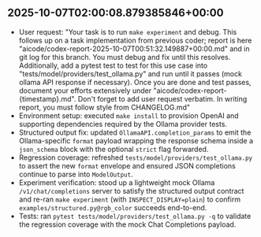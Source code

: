 ## 2025-10-07T02:00:08.879385846+00:00

- User request: "Your task is to run `make experiment` and debug. This follows up on a task implementation from previous coder; report is here "aicode/codex-report-2025-10-07T00:51:32.149887+00:00.md" and in git log for this branch. You must debug and fix until this resolves. Additionally, add a pytest test to test for this use case into "tests/model/providers/test_ollama.py" and run until it passes (mock ollama API response if necessary). Once you are done and test passes, document your efforts extensively under "aicode/codex-report-{timestamp}.md". Don't forget to add user request verbatim. In writing report, you must follow style from CHANGELOG.md"
- Environment setup: executed `make install` to provision OpenAI and supporting dependencies required by the Ollama provider tests.
- Structured output fix: updated `OllamaAPI.completion_params` to emit the Ollama-specific `format` payload wrapping the response schema inside a `json_schema` block with the optional `strict` flag forwarded.
- Regression coverage: refreshed `tests/model/providers/test_ollama.py` to assert the new `format` envelope and ensured JSON completions continue to parse into `ModelOutput`.
- Experiment verification: stood up a lightweight mock Ollama `/v1/chat/completions` server to satisfy the structured output contract and re-ran `make experiment` (with `INSPECT_DISPLAY=plain`) to confirm `examples/structured.py@rgb_color` succeeds end-to-end.
- Tests: ran `pytest tests/model/providers/test_ollama.py -q` to validate the regression coverage with the mock Chat Completions payload.
